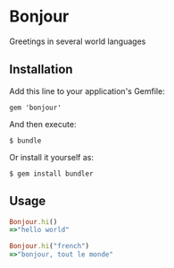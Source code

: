 # Bonjour

Greetings in several world languages

## Installation

Add this line to your application's Gemfile:

    gem 'bonjour'

And then execute:

    $ bundle

Or install it yourself as:

    $ gem install bundler

## Usage

```ruby
Bonjour.hi()
=>"hello world"

Bonjour.hi("french")
=>"bonjour, tout le monde"
```